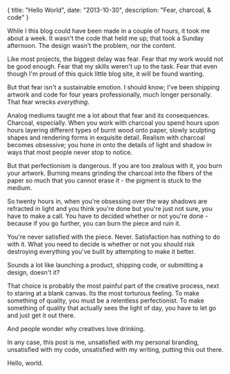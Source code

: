 {
  title: "Hello World",
  date:  "2013-10-30",
  description: "Fear, charcoal, & code"
}

While I this blog could have been made in a couple of hours, it took me about a week. It wasn't the code that held me up; that took a Sunday afternoon. The design wasn't the problem, nor the content.

Like most projects, the biggest delay was fear. Fear that my work would not be good enough. Fear that my skills weren't up to  the task. Fear that even though I'm proud of this quick little blog site, it will be found wanting.

But that fear isn't a sustainable emotion. I should know; I've been shipping artwork and code for four years professionally, much longer personally. That fear wrecks *everything*.

Analog mediums taught me a lot about that fear and its consequences. Charcoal, especially. When you work with charcoal you spend hours upon hours layering different types of burnt wood onto paper, slowly sculpting shapes and rendering forms in exquisite detail. Realism with charcoal becomes obsessive; you hone in onto the details of light and shadow in ways that most people never stop to notice.

But that perfectionism is dangerous. If you are too zealous with it, you burn your artwork. Burning means grinding the charcoal into the fibers of the paper so much that you cannot erase it - the pigment is stuck to the medium.

So twenty hours in, when you're obsessing over the way shadows are refracted in light and you think you're done but you're just not sure, you have to make a call. You have to decided whether or not you're done - because if you go further, you can burn the piece and ruin it.

You're never satisfied with the piece. Never. Satisfaction has nothing to do with it. What you need to decide is whether or not  you should risk destroying everything you've built by attempting to make it better.

Sounds a lot like launching a product, shipping code, or submitting a design, doesn't it?

That choice is probably the most painful part of the creative process, next to staring at a blank canvas. Its the most torturous feeling. To make something of quality, you must be a relentless perfectionist. To make something of quality that actually sees the light of day, you have to let go and just get it out there.

And people wonder why creatives love drinking.

In any case, this post is me, unsatisfied with my personal branding, unsatisfied with my code, unsatisfied with my writing,  putting this out there. 

Hello, world.